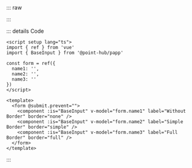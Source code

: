 ::: raw

<ClientOnly>
  <InputBorder />
</ClientOnly>

:::

::: details Code

```vue
<script setup lang="ts">
import { ref } from 'vue'
import { BaseInput } from '@point-hub/papp'

const form = ref({
  name1: '',
  name2: '',
  name3: ''
})
</script>

<template>
  <form @submit.prevent="">
    <component :is="BaseInput" v-model="form.name1" label="Without Border" border="none" />
    <component :is="BaseInput" v-model="form.name2" label="Simple Border" border="simple" />
    <component :is="BaseInput" v-model="form.name3" label="Full Border" border="full" />
  </form>
</template>
```

:::
